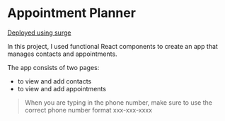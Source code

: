# Appointment Planner

[Deployed using surge](http://mjaappointmentplanner.surge.sh/contacts)

In this project, I used functional React components to create an app that manages contacts and appointments. 

The app consists of two pages:

- to view and add contacts
- to view and add appointments

> When you are typing in the phone number, make sure to use the correct phone number format xxx-xxx-xxxx
